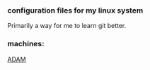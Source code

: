 ### configuration files for my linux system

Primarily a way for me to learn git better.

### machines:

[ADAM](/ADAM/readme)
